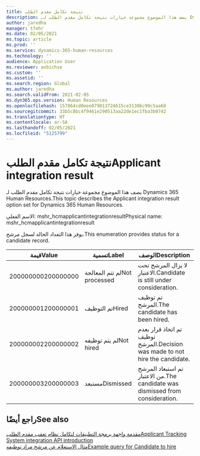 ```yaml
---
title: نتيجة تكامل مقدم الطلب
description: يصف هذا الموضوع مجموعة خيارات نتيجة تكامل مقدم الطلب لـ Dynamics 365 Human Resources.
author: jaredha
manager: tfehr
ms.date: 02/05/2021
ms.topic: article
ms.prod: ''
ms.service: dynamics-365-human-resources
ms.technology: ''
audience: Application User
ms.reviewer: anbichse
ms.custom: ''
ms.assetid: ''
ms.search.region: Global
ms.author: jaredha
ms.search.validFrom: 2021-02-05
ms.dyn365.ops.version: Human Resources
ms.openlocfilehash: 157864cd0eee879013724615ce31306c99c5aa68
ms.sourcegitcommit: 33b5c8bc4f9461e290513aa22de1ec1fba3b0742
ms.translationtype: HT
ms.contentlocale: ar-SA
ms.lasthandoff: 02/05/2021
ms.locfileid: "5125799"
---
```

# <a name="applicant-integration-result"></a><span data-ttu-id="5738d-103">نتيجة تكامل مقدم الطلب</span><span class="sxs-lookup"><span data-stu-id="5738d-103">Applicant integration result</span></span>

<span data-ttu-id="5738d-104">يصف هذا الموضوع مجموعة خيارات نتيجة تكامل مقدم الطلب لـ Dynamics 365 Human Resources.</span><span class="sxs-lookup"><span data-stu-id="5738d-104">This topic describes the Applicant integration result option set for Dynamics 365 Human Resources.</span></span>

<span data-ttu-id="5738d-105">الاسم الفعلي: mshr_hcmapplicantintegrationresult</span><span class="sxs-lookup"><span data-stu-id="5738d-105">Physical name: mshr_hcmapplicantintegrationresult</span></span>

<span data-ttu-id="5738d-106">يوفر هذا التعداد الحالة لسجل مرشح.</span><span class="sxs-lookup"><span data-stu-id="5738d-106">This enumeration provides status for a candidate record.</span></span>

| <span data-ttu-id="5738d-107">قيمة</span><span class="sxs-lookup"><span data-stu-id="5738d-107">Value</span></span> | <span data-ttu-id="5738d-108">تسمية</span><span class="sxs-lookup"><span data-stu-id="5738d-108">Label</span></span> | <span data-ttu-id="5738d-109">الوصف</span><span class="sxs-lookup"><span data-stu-id="5738d-109">Description</span></span> |
| --- | --- | --- |
| <span data-ttu-id="5738d-110">200000000</span><span class="sxs-lookup"><span data-stu-id="5738d-110">200000000</span></span> | <span data-ttu-id="5738d-111">لم تتم المعالجة</span><span class="sxs-lookup"><span data-stu-id="5738d-111">Not processed</span></span> | <span data-ttu-id="5738d-112">لا يزال المرشح تحت الاعتبار.</span><span class="sxs-lookup"><span data-stu-id="5738d-112">Candidate is still under consideration.</span></span> |
| <span data-ttu-id="5738d-113">200000001</span><span class="sxs-lookup"><span data-stu-id="5738d-113">200000001</span></span> | <span data-ttu-id="5738d-114">تم التوظيف</span><span class="sxs-lookup"><span data-stu-id="5738d-114">Hired</span></span> | <span data-ttu-id="5738d-115">تم توظيف المرشح.</span><span class="sxs-lookup"><span data-stu-id="5738d-115">The candidate has been hired.</span></span> |
| <span data-ttu-id="5738d-116">200000002</span><span class="sxs-lookup"><span data-stu-id="5738d-116">200000002</span></span> | <span data-ttu-id="5738d-117">لم يتم توظيفه</span><span class="sxs-lookup"><span data-stu-id="5738d-117">Not hired</span></span> | <span data-ttu-id="5738d-118">تم اتخاذ قرار بعدم توظيف المرشح.</span><span class="sxs-lookup"><span data-stu-id="5738d-118">Decision was made to not hire the candidate.</span></span> |
| <span data-ttu-id="5738d-119">200000003</span><span class="sxs-lookup"><span data-stu-id="5738d-119">200000003</span></span> | <span data-ttu-id="5738d-120">مستبعد</span><span class="sxs-lookup"><span data-stu-id="5738d-120">Dismissed</span></span> | <span data-ttu-id="5738d-121">تم استبعاد المرشح من الاعتبار.</span><span class="sxs-lookup"><span data-stu-id="5738d-121">The candidate was dismissed from consideration.</span></span> |

## <a name="see-also"></a><span data-ttu-id="5738d-122">راجع أيضًا</span><span class="sxs-lookup"><span data-stu-id="5738d-122">See also</span></span>

[<span data-ttu-id="5738d-123">مقدمة واجهة برمجة التطبيقات لتكامل نظام تعقب مقدم الطلب</span><span class="sxs-lookup"><span data-stu-id="5738d-123">Applicant Tracking System integration API introduction</span></span>](hr-admin-integration-ats-api-introduction.md)<br>
[<span data-ttu-id="5738d-124">مثال الاستعلام عن مرشح مراد توظيفه</span><span class="sxs-lookup"><span data-stu-id="5738d-124">Example query for Candidate to hire</span></span>](hr-admin-integration-ats-api-candidate-to-hire-example-query.md)
